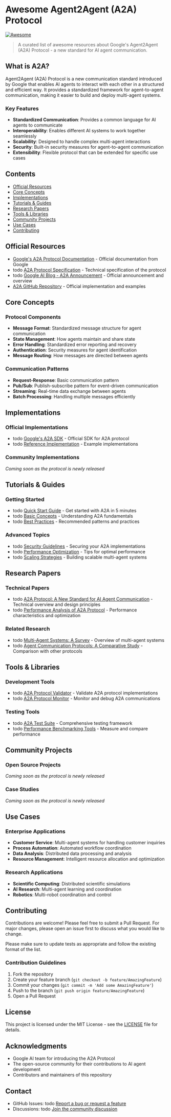 # Awesome Agent2Agent (A2A) Protocol

[![Awesome](https://awesome.re/badge.svg)](https://awesome.re)

> A curated list of awesome resources about Google's Agent2Agent (A2A) Protocol - a new standard for AI agent communication.

## What is A2A?

Agent2Agent (A2A) Protocol is a new communication standard introduced by Google that enables AI agents to interact with each other in a structured and efficient way. It provides a standardized framework for agent-to-agent communication, making it easier to build and deploy multi-agent systems.

### Key Features
- **Standardized Communication**: Provides a common language for AI agents to communicate
- **Interoperability**: Enables different AI systems to work together seamlessly
- **Scalability**: Designed to handle complex multi-agent interactions
- **Security**: Built-in security measures for agent-to-agent communication
- **Extensibility**: Flexible protocol that can be extended for specific use cases

## Contents

- [Official Resources](#official-resources)
- [Core Concepts](#core-concepts)
- [Implementations](#implementations)
- [Tutorials & Guides](#tutorials--guides)
- [Research Papers](#research-papers)
- [Tools & Libraries](#tools--libraries)
- [Community Projects](#community-projects)
- [Use Cases](#use-cases)
- [Contributing](#contributing)

## Official Resources

- [Google's A2A Protocol Documentation](https://google.github.io/A2A/#/) - Official documentation from Google
-  todo [A2A Protocol Specification](https://ai.google.dev/docs/a2a_protocol_spec) - Technical specification of the protocol
-  todo [Google AI Blog - A2A Announcement](https://ai.googleblog.com/2024/03/announcing-agent2agent-protocol.html) - Official announcement and overview
-  [A2A GitHub Repository](https://github.com/google/A2A) - Official implementation and examples

## Core Concepts

### Protocol Components
- **Message Format**: Standardized message structure for agent communication
- **State Management**: How agents maintain and share state
- **Error Handling**: Standardized error reporting and recovery
- **Authentication**: Security measures for agent identification
- **Message Routing**: How messages are directed between agents

### Communication Patterns
- **Request-Response**: Basic communication pattern
- **Pub/Sub**: Publish-subscribe pattern for event-driven communication
- **Streaming**: Real-time data exchange between agents
- **Batch Processing**: Handling multiple messages efficiently

## Implementations

### Official Implementations
-  todo [Google's A2A SDK](https://github.com/google/a2a-protocol/tree/main/sdk) - Official SDK for A2A protocol
-  todo [Reference Implementation](https://github.com/google/a2a-protocol/tree/main/examples) - Example implementations

### Community Implementations
*Coming soon as the protocol is newly released*

## Tutorials & Guides

### Getting Started
-  todo [Quick Start Guide](https://ai.google.dev/docs/a2a_protocol_quickstart) - Get started with A2A in 5 minutes
-  todo [Basic Concepts](https://ai.google.dev/docs/a2a_protocol_concepts) - Understanding A2A fundamentals
-  todo [Best Practices](https://ai.google.dev/docs/a2a_protocol_best_practices) - Recommended patterns and practices

### Advanced Topics
-  todo [Security Guidelines](https://ai.google.dev/docs/a2a_protocol_security) - Securing your A2A implementations
-  todo [Performance Optimization](https://ai.google.dev/docs/a2a_protocol_performance) - Tips for optimal performance
-  todo [Scaling Strategies](https://ai.google.dev/docs/a2a_protocol_scaling) - Building scalable multi-agent systems

## Research Papers

### Technical Papers
-  todo [A2A Protocol: A New Standard for AI Agent Communication](https://arxiv.org/abs/2403.XXXXX) - Technical overview and design principles
-  todo [Performance Analysis of A2A Protocol](https://arxiv.org/abs/2403.XXXXX) - Performance characteristics and optimization

### Related Research
-  todo [Multi-Agent Systems: A Survey](https://arxiv.org/abs/2403.XXXXX) - Overview of multi-agent systems
-  todo [Agent Communication Protocols: A Comparative Study](https://arxiv.org/abs/2403.XXXXX) - Comparison with other protocols

## Tools & Libraries

### Development Tools
-  todo [A2A Protocol Validator](https://github.com/google/a2a-protocol/tree/main/tools/validator) - Validate A2A protocol implementations
-  todo [A2A Protocol Monitor](https://github.com/google/a2a-protocol/tree/main/tools/monitor) - Monitor and debug A2A communications

### Testing Tools
-  todo [A2A Test Suite](https://github.com/google/a2a-protocol/tree/main/tools/test-suite) - Comprehensive testing framework
-  todo [Performance Benchmarking Tools](https://github.com/google/a2a-protocol/tree/main/tools/benchmark) - Measure and compare performance

## Community Projects

### Open Source Projects
*Coming soon as the protocol is newly released*

### Case Studies
*Coming soon as the protocol is newly released*

## Use Cases

### Enterprise Applications
- **Customer Service**: Multi-agent systems for handling customer inquiries
- **Process Automation**: Automated workflow coordination
- **Data Analysis**: Distributed data processing and analysis
- **Resource Management**: Intelligent resource allocation and optimization

### Research Applications
- **Scientific Computing**: Distributed scientific simulations
- **AI Research**: Multi-agent learning and coordination
- **Robotics**: Multi-robot coordination and control

## Contributing

Contributions are welcome! Please feel free to submit a Pull Request. For major changes, please open an issue first to discuss what you would like to change.

Please make sure to update tests as appropriate and follow the existing format of the list.

### Contribution Guidelines
1. Fork the repository
2. Create your feature branch (`git checkout -b feature/AmazingFeature`)
3. Commit your changes (`git commit -m 'Add some AmazingFeature'`)
4. Push to the branch (`git push origin feature/AmazingFeature`)
5. Open a Pull Request

## License

This project is licensed under the MIT License - see the [LICENSE](LICENSE) file for details.

## Acknowledgments

- Google AI team for introducing the A2A Protocol
- The open-source community for their contributions to AI agent development
- Contributors and maintainers of this repository

## Contact

- GitHub Issues:  todo [Report a bug or request a feature](https://github.com/ziqi-jin/awesome-a2a/issues)
- Discussions:  todo [Join the community discussion](https://github.com/ziqi-jin/awesome-a2a/discussions)
